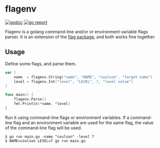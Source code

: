 # flagenv

[![godoc](https://godoc.org/github.com/kahlys/flagenv?status.svg)](https://pkg.go.dev/github.com/kahlys/flagenv)
[![go report](https://goreportcard.com/badge/github.com/kahlys/flagenv)](https://goreportcard.com/report/github.com/kahlys/flagenv)

Flagenv is a golang command-line and/or or environment variable flags parser. It is an extension of the [flag package](https://golang.org/pkg/flag/), and both works fine together.

## Usage

Define some flags, and parse them.

```go
var (
	name  = flagenv.String("name", "NAME", "coulson", "target name")
	level = flagenv.Int("level", "LEVEL", 7, "level value")
)

func main() {
	flagenv.Parse()
	fmt.Println(*name, *level)
}
```

Run it using command-line flags or environment variables. If a command-line flag and an environment variable are used for the same flag, the value of the command-line flag will be used.

```none
$ go run main.go -name "coulson" -level 7
$ NAME=coulson LEVEL=7 go run main.go
```